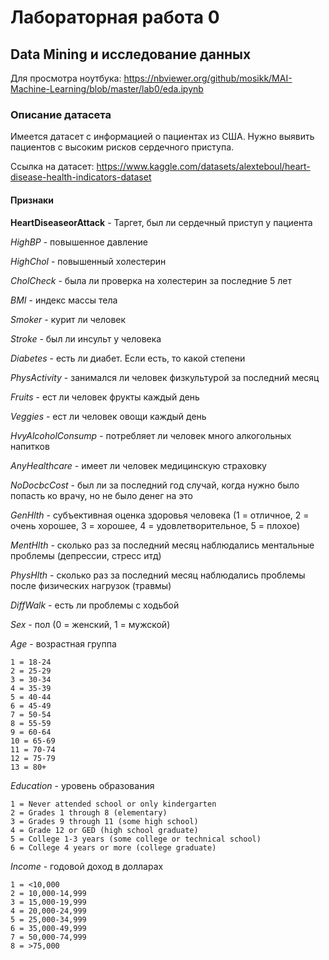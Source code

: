 # Лабораторная работа 0
## Data Mining и исследование данных

Для просмотра ноутбука: https://nbviewer.org/github/mosikk/MAI-Machine-Learning/blob/master/lab0/eda.ipynb


### Описание датасета

Имеется датасет с информацией о пациентах из США. Нужно выявить пациентов с высоким рисков сердечного приступа.

Ссылка на датасет: https://www.kaggle.com/datasets/alexteboul/heart-disease-health-indicators-dataset

#### Признаки

**HeartDiseaseorAttack** - Таргет, был ли сердечный приступ у пациента

*HighBP* - повышенное давление

*HighChol* - повышенный холестерин

*CholCheck* - была ли проверка на холестерин за последние 5 лет

*BMI* - индекс массы тела

*Smoker* - курит ли человек

*Stroke* - был ли инсульт у человека

*Diabetes* - есть ли диабет. Если есть, то какой степени

*PhysActivity* - занимался ли человек физкультурой за последний месяц

*Fruits* - ест ли человек фрукты каждый день

*Veggies* - ест ли человек овощи каждый день

*HvyAlcoholConsump* - потребляет ли человек много алкогольных напитков

*AnyHealthcare* - имеет ли человек медицинскую страховку

*NoDocbcCost* - был ли за последний год случай, когда нужно было попасть ко врачу, но не было денег на это

*GenHlth* - субъективная оценка здоровья человека (1 = отличное, 2 = очень хорошее, 3 = хорошее, 4 = удовлетворительное, 5 = плохое)

*MentHlth* - сколько раз за последний месяц наблюдались ментальные проблемы (депрессии, стресс итд)

*PhysHlth* - сколько раз за последний месяц наблюдались проблемы после физических нагрузок (травмы)

*DiffWalk* - есть ли проблемы с ходьбой

*Sex* - пол (0 = женский, 1 = мужской)

*Age* - возрастная группа

    1 = 18-24
    2 = 25-29
    3 = 30-34
    4 = 35-39
    5 = 40-44
    6 = 45-49
    7 = 50-54
    8 = 55-59
    9 = 60-64
    10 = 65-69
    11 = 70-74
    12 = 75-79
    13 = 80+

*Education* - уровень образования

    1 = Never attended school or only kindergarten
    2 = Grades 1 through 8 (elementary)
    3 = Grades 9 through 11 (some high school)
    4 = Grade 12 or GED (high school graduate)
    5 = College 1-3 years (some college or technical school)
    6 = College 4 years or more (college graduate)

*Income* - годовой доход в долларах

    1 = <10,000
    2 = 10,000-14,999
    3 = 15,000-19,999
    4 = 20,000-24,999
    5 = 25,000-34,999
    6 = 35,000-49,999
    7 = 50,000-74,999
    8 = >75,000
